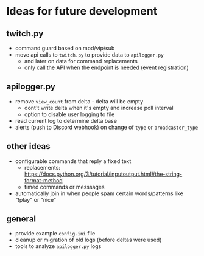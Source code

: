 # Ideas for future development

## twitch.py
- command guard based on mod/vip/sub
- move api calls to `twitch.py` to provide data to `apilogger.py`
  - and later on data for command replacements
  - only call the API when the endpoint is needed (event registration)

## apilogger.py
- remove `view_count` from delta - delta will be empty
  - dont't write delta when it's empty and increase poll interval
  - option to disable user logging to file
- read current log to determine delta base
- alerts (push to Discord webhook) on change of `type` or `broadcaster_type`

## other ideas
- configurable commands that reply a fixed text
  - replacements: https://docs.python.org/3/tutorial/inputoutput.html#the-string-format-method
  - timed commands or messsages
- automatically join in when people spam certain words/patterns like "!play" or "nice"

## general
- provide example `config.ini` file
- cleanup or migration of old logs (before deltas were used)
- tools to analyze `apilogger.py` logs
